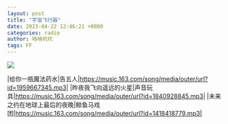 ```yaml
---
layout: post
title: "宇宙飞行器"
date: 2023-04-22 12:46:21 +0800
categories: radio
author: 啃啃坑坑
tags: FF
---
```

![]({{site.baseurl}}/images/cover_20230422.jpg)

|给你一瓶魔法药水|告五人|https://music.163.com/song/media/outer/url?id=1959667345.mp3|
|昨夜我飞向遥远的火星|声音玩具|https://music.163.com/song/media/outer/url?id=1840928845.mp3|
|未来之约在地球上最后的夜晚|鲸鱼马戏团|https://music.163.com/song/media/outer/url?id=1418418779.mp3|

